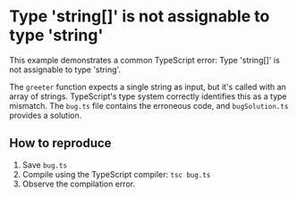 # Type 'string[]' is not assignable to type 'string'
This example demonstrates a common TypeScript error:  Type 'string[]' is not assignable to type 'string'.

The `greeter` function expects a single string as input, but it's called with an array of strings.  TypeScript's type system correctly identifies this as a type mismatch. The `bug.ts` file contains the erroneous code, and `bugSolution.ts` provides a solution.

## How to reproduce
1. Save `bug.ts`
2. Compile using the TypeScript compiler: `tsc bug.ts`
3. Observe the compilation error.
